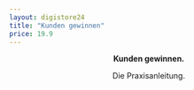 ```yaml
---
layout: digistore24
title: "Kunden gewinnen"
price: 19.9
---
```

<p style="text-align:center;"><strong>Kunden gewinnen.</strong></p>
<p style="text-align:center;">Die Praxisanleitung.</p>